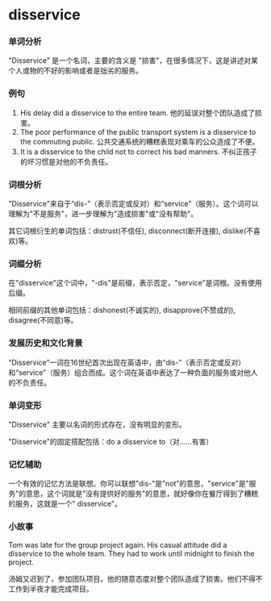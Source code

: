 # disservice

### 单词分析

  

"Disservice" 是一个名词，主要的含义是 "损害"，在很多情况下，这是讲述对某个人或物的不好的影响或者是拙劣的服务。

  

### 例句

  

1.  His delay did a disservice to the entire team. 他的延误对整个团队造成了损害。
2.  The poor performance of the public transport system is a disservice to the commuting public. 公共交通系统的糟糕表现对乘车的公众造成了不便。
3.  It is a disservice to the child not to correct his bad manners. 不纠正孩子的坏习惯是对他的不负责任。

  

### 词根分析

  

"Disservice"来自于“dis-”（表示否定或反对）和“service”（服务）。这个词可以理解为"不是服务"，进一步理解为"造成损害"或"没有帮助"。

  

其它词根衍生的单词包括：distrust(不信任), disconnect(断开连接), dislike(不喜欢)等。

  

### 词缀分析

  

在"disservice"这个词中，"-dis"是前缀，表示否定，"service"是词根。没有使用后缀。

  

相同前缀的其他单词包括：dishonest(不诚实的), disapprove(不赞成的), disagree(不同意)等。

  

### 发展历史和文化背景

  

“Disservice”一词在16世纪首次出现在英语中，由“dis-”（表示否定或反对）和“service”（服务）组合而成。这个词在英语中表达了一种负面的服务或对他人的不负责任。

  

### 单词变形

  

"Disservice" 主要以名词的形式存在，没有明显的变形。

  

"Disservice"的固定搭配包括：do a disservice to（对……有害）

  

### 记忆辅助

  

一个有效的记忆方法是联想。你可以联想"dis-"是"not"的意思，"service"是"服务"的意思，这个词就是"没有提供好的服务"的意思，就好像你在餐厅得到了糟糕的服务，这就是一个" disservice"。

  

### 小故事

  

Tom was late for the group project again. His casual attitude did a disservice to the whole team. They had to work until midnight to finish the project.

  

汤姆又迟到了，参加团队项目。他的随意态度对整个团队造成了损害。他们不得不工作到半夜才能完成项目。
